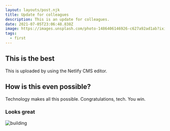 ```yaml
---
layout: layouts/post.njk
title: Update for colleagues
description: This is an update for colleagues.
date: 2021-07-05T23:06:48.838Z
image: https://images.unsplash.com/photo-1486406146926-c627a92ad1ab?ixid=MnwxMjA3fDB8MHxwaG90by1wYWdlfHx8fGVufDB8fHx8&ixlib=rb-1.2.1&auto=format&fit=crop&w=750&q=80
tags:
  - first
---
```

## This is the best

This is uploaded by using the Netlify CMS editor.

## How is this even possible?

Technology makes all this possible. Congratulations, tech. You win.

### Looks great

![building](https://images.unsplash.com/photo-1486406146926-c627a92ad1ab?ixid=MnwxMjA3fDB8MHxwaG90by1wYWdlfHx8fGVufDB8fHx8&ixlib=rb-1.2.1&auto=format&fit=crop&w=750&q=80 "building")